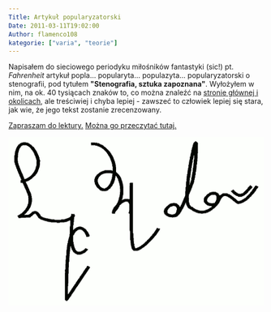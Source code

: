 ```yaml
---
Title: Artykuł popularyzatorski
Date: 2011-03-11T19:02:00
Author: flamenco108
kategorie: ["varia", "teorie"]
---
```



Napisałem do sieciowego periodyku miłośników fantastyki (sic!) pt.
*Fahrenheit* artykuł popla... popularyta... populazyta...
popularyzatorski o stenografii, pod tytułem **"Stenografia, sztuka
zapoznana"**. Wyłożyłem w nim, na ok. 40 tysiącach znaków to, co można
znaleźć na [stronie głównej i okolicach](http://www.stenografia.pl/),
ale treściwiej i chyba lepiej - zawszeć to człowiek lepiej się stara,
jak wie, że jego tekst zostanie zrecenzowany.

[Zapraszam do lektury.](http://www.fahrenheit.net.pl/archiwum/f70/12.html) 
[Można go przeczytać tutaj.](http://www.fahrenheit.net.pl/archiwum/f70/12.html)



![Obrazek](fla01.png)